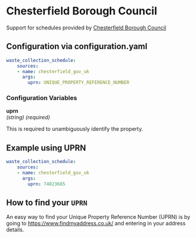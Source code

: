 # Chesterfield Borough Council

Support for schedules provided by [Chesterfield Borough Council](https://www.chesterfield.gov.uk/bins-and-recycling/bin-collections/check-bin-collections.aspx)

## Configuration via configuration.yaml

```yaml
waste_collection_schedule:
    sources:
    - name: chesterfield_gov_uk
      args:
        uprn: UNIQUE_PROPERTY_REFERENCE_NUMBER
```

### Configuration Variables

**uprn**  
*(string) (required)*

This is required to unambiguously identify the property.

## Example using UPRN
```yaml
waste_collection_schedule:
    sources:
    - name: chesterfield_gov_uk
      args:
        uprn: 74023685
```

## How to find your `UPRN`

An easy way to find your Unique Property Reference Number (UPRN) is by going to https://www.findmyaddress.co.uk/ and entering in your address details.